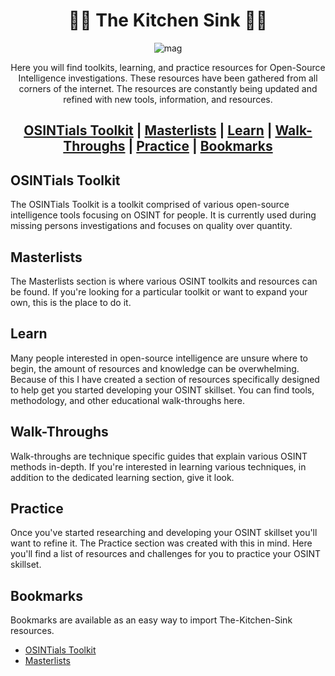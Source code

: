 <div align="center">

# 🕵️‍♂️ The Kitchen Sink 🕵️‍♂️

![mag](https://github.com/user-attachments/assets/ee0035aa-ca63-41f7-9bcf-ff2c90cd8e3b)

Here you will find toolkits, learning, and practice resources for Open-Source Intelligence investigations. These resources have been gathered from all corners of the internet. The resources are constantly being updated and refined with new tools, information, and resources.

## [OSINTials Toolkit](https://github.com/OSINTI4L/The-Kitchen-Sink/blob/main/OSINTials.md) | [Masterlists](https://github.com/OSINTI4L/The-Kitchen-Sink/blob/main/Masterlists.md) | [Learn](https://github.com/OSINTI4L/The-Kitchen-Sink/blob/main/Learn.md) | [Walk-Throughs](https://github.com/OSINTI4L/The-Kitchen-Sink/wiki) | [Practice](https://github.com/OSINTI4L/The-Kitchen-Sink/blob/main/Practice.md) | [Bookmarks](https://github.com/OSINTI4L/The-Kitchen-Sink/tree/main/Bookmarks)

</div>

## OSINTials Toolkit
The OSINTials Toolkit is a toolkit comprised of various open-source intelligence tools focusing on OSINT for people. It is currently used during missing persons investigations and focuses on quality over quantity.

## Masterlists
The Masterlists section is where various OSINT toolkits and resources can be found. If you're looking for a particular toolkit or want to expand your own, this is the place to do it.

## Learn
Many people interested in open-source intelligence are unsure where to begin, the amount of resources and knowledge can be overwhelming. Because of this I have created a section of resources specifically designed to help get you started developing your OSINT skillset. You can find tools, methodology, and other educational walk-throughs here.

## Walk-Throughs
Walk-throughs are technique specific guides that explain various OSINT methods in-depth. If you're interested in learning various techniques, in addition to the dedicated learning section, give it look.

## Practice
Once you've started researching and developing your OSINT skillset you'll want to refine it. The Practice section was created with this in mind. Here you'll find a list of resources and challenges for you to practice your OSINT skillset.

## Bookmarks
Bookmarks are available as an easy way to import The-Kitchen-Sink resources.
- [OSINTials Toolkit](https://github.com/OSINTI4L/The-Kitchen-Sink/blob/main/Bookmarks/OSINTials-Bookmarks.html)
- [Masterlists](https://github.com/OSINTI4L/The-Kitchen-Sink/blob/main/Bookmarks/Masterlists-Bookmarks.html)
